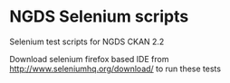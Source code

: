 NGDS Selenium scripts
=====================

Selenium test scripts for NGDS CKAN 2.2 

Download selenium firefox based IDE from http://www.seleniumhq.org/download/ to run these tests
